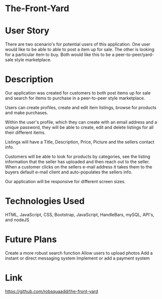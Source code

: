 # The-Front-Yard

# User Story

There are two scenario's for potential users of this application. One user would like to be able to able to post a item up for sale. The other is looking for a particular item to buy. Both would like this to be a peer-to-peer/yard-sale style marketplace. 

# Description

Our application was created for customers to both post items up for sale and search for items to purchase in a peer-to-peer style marketplace.

Users can create profiles, create and edit item listings, browse for products and make purchases. 

Within the user's profile, which they can create with an email address and a unique password, they will be able to create, edit and delete listings for all their different items. 

Listings will have a Title, Description, Price, Picture and the sellers contact info. 

Customers will be able to look for products by categories, see the listing information that the seller has uploaded and then reach out to the seller. When a customer clicks on the sellers e-mail address it takes them to the buyers default e-mail client and auto-populates the sellers info. 

Our application will be responsive for different screen sizes.



# Technologies Used

HTML, JavaScript, CSS, Bootstrap, JavaScript, HandleBars, mySQL, API's, and nodeJS

# Future Plans

Create a more robust search function
Allow users to upload photos
Add a instant or direct messaging system
Implement or add a payment system


# Link

https://github.com/robsquaadd/the-front-yard
